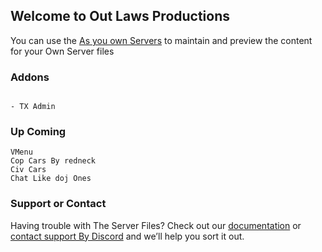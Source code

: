 ## Welcome to Out Laws Productions

You can use the [As you own Servers](https://github.com/Out-Laws-Productions/FiveM_Server) to maintain and preview the content for your Own Server files 


### Addons 

```

- TX Admin

```
### Up Coming

```
VMenu 
Cop Cars By redneck 
Civ Cars 
Chat Like doj Ones 

```

### Support or Contact

Having trouble with The Server Files? Check out our [documentation](https://outlawspc.com) or [contact support By Discord](https://discord.gg/3zgEHQ) and we’ll help you sort it out.
